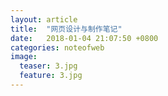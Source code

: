 ```yaml
---
layout: article
title:  "网页设计与制作笔记"
date:   2018-01-04 21:07:50 +0800
categories: noteofweb
image:
  teaser: 3.jpg
  feature: 3.jpg
---
```

